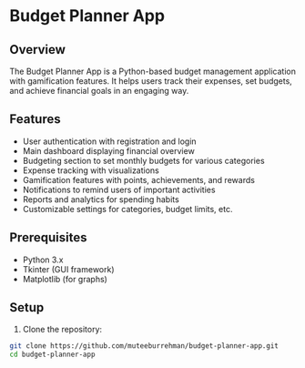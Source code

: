 # Budget Planner App

## Overview

The Budget Planner App is a Python-based budget management application with gamification features. It helps users track their expenses, set budgets, and achieve financial goals in an engaging way.

## Features

- User authentication with registration and login
- Main dashboard displaying financial overview
- Budgeting section to set monthly budgets for various categories
- Expense tracking with visualizations
- Gamification features with points, achievements, and rewards
- Notifications to remind users of important activities
- Reports and analytics for spending habits
- Customizable settings for categories, budget limits, etc.

## Prerequisites

- Python 3.x
- Tkinter (GUI framework)
- Matplotlib (for graphs)

## Setup

1. Clone the repository:

```bash
git clone https://github.com/muteeburrehman/budget-planner-app.git
cd budget-planner-app
